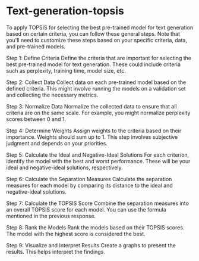 # Text-generation-topsis

To apply TOPSIS for selecting the best pre-trained model for text generation based on certain criteria, you can follow these general steps. Note that you'll need to customize these steps based on your specific criteria, data, and pre-trained models.

Step 1: Define Criteria
Define the criteria that are important for selecting the best pre-trained model for text generation. These could include criteria such as perplexity, training time, model size, etc.

Step 2: Collect Data
Collect data on each pre-trained model based on the defined criteria. This might involve running the models on a validation set and collecting the necessary metrics.

Step 3: Normalize Data
Normalize the collected data to ensure that all criteria are on the same scale. For example, you might normalize perplexity scores between 0 and 1.

Step 4: Determine Weights
Assign weights to the criteria based on their importance. Weights should sum up to 1. This step involves subjective judgment and depends on your priorities.

Step 5: Calculate the Ideal and Negative-Ideal Solutions
For each criterion, identify the model with the best and worst performance. These will be your ideal and negative-ideal solutions, respectively.

Step 6: Calculate the Separation Measures
Calculate the separation measures for each model by comparing its distance to the ideal and negative-ideal solutions.

Step 7: Calculate the TOPSIS Score
Combine the separation measures into an overall TOPSIS score for each model. You can use the formula mentioned in the previous response.

Step 8: Rank the Models
Rank the models based on their TOPSIS scores. The model with the highest score is considered the best.

Step 9: Visualize and Interpret Results
Create a graphs to present the results. This helps interpret the findings.
